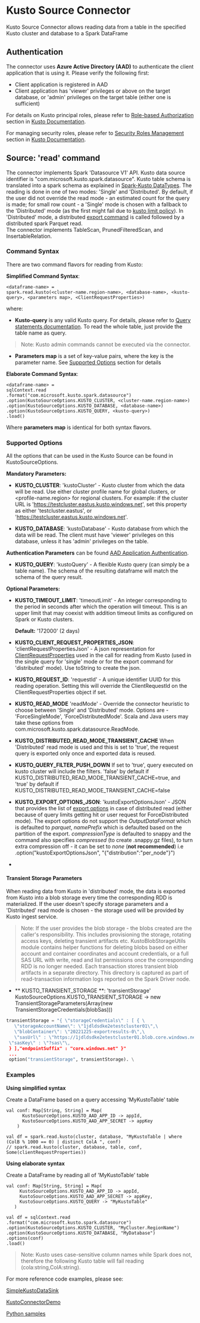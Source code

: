 # Kusto Source Connector

Kusto Source Connector allows reading data from a table in the specified Kusto cluster and database 
to a Spark DataFrame 

## Authentication

The connector uses **Azure Active Directory (AAD)** to authenticate the client application 
that is using it. Please verify the following first:
 * Client application is registered in AAD
 * Client application has 'viewer' privileges or above on the target database, 
 or 'admin' privileges on the target table (either one is sufficient)
 
 For details on Kusto principal roles, please refer to [Role-based Authorization](https://docs.microsoft.com/azure/kusto/management/access-control/role-based-authorization) 
 section in [Kusto Documentation](https://docs.microsoft.com/azure/kusto/).
 
 For managing security roles, please refer to [Security Roles Management](https://docs.microsoft.com/azure/kusto/management/security-roles) 
 section in [Kusto Documentation](https://docs.microsoft.com/azure/kusto/).
 
 ## Source: 'read' command
 
 The connector implements Spark 'Datasource V1' API. 
 Kusto data source identifier is "com.microsoft.kusto.spark.datasource". 
 Kusto table schema is translated into a spark schema as explained in [Spark-Kusto DataTypes](Spark-Kusto%20DataTypes%20mapping.md).
 The reading is done in one of two modes: 'Single' and 'Distributed'. By default, if the user did not override the read mode - an estimated
 count for the query is made; for small row count - a 'Single' mode is chosen with a fallback to the 'Distributed' mode (as the first might
 fail due to [kusto limit policy](https://docs.microsoft.com/azure/kusto/concepts/querylimits)). In 'Distributed' mode, a distributed
 [export command](https://docs.microsoft.com/azure/kusto/management/data-export/export-data-to-storage) is called followed by a
 distributed spark Parquet read.  
 The connector implements TableScan, PrunedFilteredScan, and InsertableRelation.
 
 ### Command Syntax
 
 There are two command flavors for reading from Kusto:
 
 **Simplified Command Syntax**: 
  ```
 <dataframe-name> = 
 spark.read.kusto(<cluster-name.region-name>, <database-name>, <kusto-query>, <parameters map>, <ClientRequestProperties>)
  ```
 where:
 * **Kusto-query** is any valid Kusto query. For details, please refer to [Query statements documentation](https://docs.microsoft.com/azure/kusto/query/statements). To read the whole table, just provide the table name as query.
 >Note:
 Kusto admin commands cannot be executed via the connector.
 * **Parameters map** is a set of key-value pairs, where the key is the parameter name. See [Supported Options](#supported-options)
 section for details
  
**Elaborate Command Syntax**: 
```
<dataframe-name> = 
sqlContext.read
.format("com.microsoft.kusto.spark.datasource")
.option(KustoSourceOptions.KUSTO_CLUSTER, <cluster-name.region-name>)
.option(KustoSourceOptions.KUSTO_DATABASE, <database-name>)
.option(KustoSourceOptions.KUSTO_QUERY, <kusto-query>)
.load()
```
Where **parameters map** is identical for both syntax flavors.
      
 ### Supported Options
   
All the options that can be used in the Kusto Source can be found in KustoSourceOptions.

 **Mandatory Parameters:** 
  
 * **KUSTO_CLUSTER**:
  'kustoCluster' - Kusto cluster from which the data will be read.
  Use either cluster profile name for global clusters, or <profile-name.region> for regional clusters.
  For example: if the cluster URL is 'https://testcluster.eastus.kusto.windows.net', set this property 
  as either 'testcluster.eastus', or 'https://testcluster.eastus.kusto.windows.net'.
   
  * **KUSTO_DATABASE**: 
  'kustoDatabase' - Kusto database from which the data will be read. The client must have 'viewer' 
  privileges on this database, unless it has 'admin' privileges on the table.
  
  **Authentication Parameters** can be found [AAD Application Authentication](Authentication.md). 

  * **KUSTO_QUERY**: 
  'kustoQuery' - A flexible Kusto query (can simply be a table name). The schema of the resulting dataframe will match the schema of the query result. 
 
 
 **Optional Parameters:** 
 
 * **KUSTO_TIMEOUT_LIMIT**:
 'timeoutLimit' - An integer corresponding to the period in seconds after which the operation will timeout.
 This is an upper limit that may coexist with addition timeout limits as configured on Spark or Kusto clusters.
 
    **Default:** '172000' (2 days)    
    
* **KUSTO_CLIENT_REQUEST_PROPERTIES_JSON**:
  'clientRequestPropertiesJson' - A json representation for [ClientRequestProperties](https://github.com/Azure/azure-kusto-java/blob/master/data/src/main/java/com/microsoft/azure/kusto/data/ClientRequestProperties.java)
   used in the call for reading from Kusto (used in the single query for 'single' mode or for the export command for 'distributed' mode). Use toString to create the json.

* **KUSTO_REQUEST_ID**:
    'requestId' - A unique identifier UUID for this reading operation. Setting this will override the ClientRequestId on the
    ClientRequestProperties object if set.
    
* **KUSTO_READ_MODE**
'readMode' - Override the connector heuristic to choose between 'Single' and 'Distributed' mode.
Options are - 'ForceSingleMode', 'ForceDistributedMode'.
Scala and Java users may take these options from com.microsoft.kusto.spark.datasource.ReadMode.

* **KUSTO_DISTRIBUTED_READ_MODE_TRANSIENT_CACHE**
When 'Distributed' read mode is used and this is set to 'true', the request query is exported only once and exported data is reused.

* **KUSTO_QUERY_FILTER_PUSH_DOWN**
If set to 'true', query executed on kusto cluster will include the filters.
  'false' by default if KUSTO_DISTRIBUTED_READ_MODE_TRANSIENT_CACHE=true, and
  'true' by default if KUSTO_DISTRIBUTED_READ_MODE_TRANSIENT_CACHE=false

* **KUSTO_EXPORT_OPTIONS_JSON**:
  'kustoExportOptionsJson' - JSON that provides the list of [export options](https://learn.microsoft.com/azure/data-explorer/kusto/management/data-export/export-data-to-storage) in case of distributed read (either because of query limits getting hit or user request for ForceDistributed mode). The export options do not support the _OutputDataFormat_ which is defaulted to _parquet_, _namePrefix_ which is defaulted based on the
  partition of the export. _compressionType_ is defaulted to snappy and the command also specifies _compressed_ (to create .snappy.gz files), to turn extra compression off - it can be set to _none_ (**not recommended**)
  i.e .option("kustoExportOptionsJson", "{\"distribution\":\"per_node\"}")
* 
#### Transient Storage Parameters
When reading data from Kusto in 'distributed' mode, the data is exported from Kusto into a blob storage every time the corresponding RDD is materialized.
If the user doesn't specify storage parameters and a 'Distributed' read mode is chosen - the storage used will be provided by Kusto ingest service.

>Note: If the user provides the blob storage - the blobs created are the caller's responsibility. This includes provisioning the storage, rotating access keys,
deleting transient artifacts etc. KustoBlobStorageUtils module contains helper functions for deleting blobs based on either account and container
coordinates and account credentials, or a full SAS URL with write, read and list permissions once the corresponding RDD is no longer needed. Each transaction stores transient blob
artifacts in a separate directory. This directory is captured as part of read-transaction information logs reported on the Spark Driver node.

* ** KUSTO_TRANSIENT_STORAGE **:
 'transientStorage' KustoSourceOptions.KUSTO_TRANSIENT_STORAGE -> new TransientStorageParameters(Array(new TransientStorageCredentials(blobSas)))
 ```python
transientStorage = "{ \"storageCredentials\" : [ { \
    \"storageAccountName\": \"1jdldsdke2etestcluster01\",\
    \"blobContainer\": \"20221225-exportresults-0\",\
    \"sasUrl\" : \"https://1jdldsdke2etestcluster01.blob.core.windows.net/20221225-exportresults-0\", \
  \"sasKey\" : \"?sas\"\,
  } ],"endpointSuffix" : "core.windows.net" }"
  ...
  option("transientStorage", transientStorage). \
 ```

### Examples
 
 **Using simplified syntax**
 
 Create a DataFrame based on a query accessing 'MyKustoTable' table
 ```
 val conf: Map[String, String] = Map(
       KustoSourceOptions.KUSTO_AAD_APP_ID -> appId,
       KustoSourceOptions.KUSTO_AAD_APP_SECRET -> appKey
     )
     
 val df = spark.read.kusto(cluster, database, "MyKustoTable | where (ColB % 1000 == 0) | distinct ColA ", conf)
 // spark.read.kusto(cluster, database, table, conf, Some(clientRequestProperties))
 ``` 
 
 **Using elaborate syntax**
  
  Create a DataFrame by reading all of 'MyKustoTable' table
  ```
 val conf: Map[String, String] = Map(
       KustoSourceOptions.KUSTO_AAD_APP_ID -> appId,
       KustoSourceOptions.KUSTO_AAD_APP_SECRET -> appKey,
       KustoSourceOptions.KUSTO_QUERY -> "MyKustoTable"
     )
 
 val df = sqlContext.read
  .format("com.microsoft.kusto.spark.datasource")
  .option(KustoSourceOptions.KUSTO_CLUSTER, "MyCluster.RegionName")
  .option(KustoSourceOptions.KUSTO_DATABASE, "MyDatabase")
  .options(conf)
  .load()
  ```
  
>Note:
 Kusto uses case-sensitive column names while Spark does not, therefore the following Kusto table will fail reading (cola:string,ColA:string).
   
 For more reference code examples, please see: 
    
 [SimpleKustoDataSink](../samples/src/main/scala/SimpleKustoDataSink.scala)
 
 [KustoConnectorDemo](../samples/src/main/scala/KustoConnectorDemo.scala)
 
 [Python samples](../samples/src/main/python/pyKusto.py)